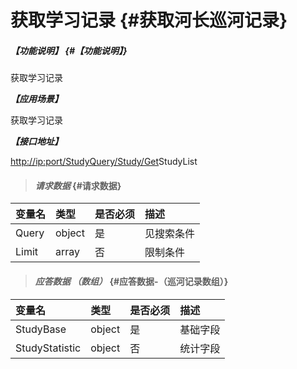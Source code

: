 # 获取学习记录 {#获取河长巡河记录}

##### _【功能说明】_ {#【功能说明】}

获取学习记录

_**【应用场景】**_

获取学习记录

_**【接口地址】**_

[http://ip:port/StudyQuery/Study/Get](http://ip:port/HMQuery/PatrolRiver/GetPatrolRivers)StudyList

> #### _请求数据_ {#请求数据}

| 变量名 | 类型 | 是否必须 | 描述 |
| :--- | :--- | :--- | :--- |
| Query | object | 是 | 见搜索条件 |
| Limit | array | 否 | 限制条件 |

> #### _应答数据 （数组）_ {#应答数据-（巡河记录数组）}

| 变量名 | 类型 | 是否必须 | 描述 |
| :--- | :--- | :--- | :--- |
| StudyBase | object | 是 | 基础字段 |
| StudyStatistic | object | 否 | 统计字段 |



